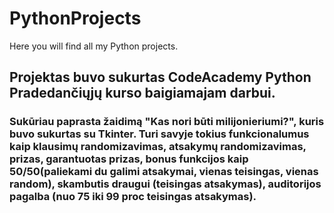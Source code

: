 # PythonProjects
Here you will find all my Python projects.

## Projektas buvo sukurtas CodeAcademy Python Pradedančiųjų kurso baigiamajam darbui. 
### Sukūriau paprasta žaidimą "Kas nori būti milijonieriumi?", kuris buvo sukurtas su Tkinter. Turi savyje tokius funkcionalumus kaip klausimų randomizavimas, atsakymų randomizavimas, prizas, garantuotas prizas, bonus funkcijos kaip 50/50(paliekami du galimi atsakymai, vienas teisingas, vienas random), skambutis draugui (teisingas atsakymas), auditorijos pagalba (nuo 75 iki 99 proc teisingas atsakymas).
